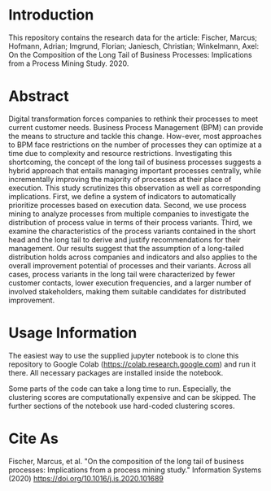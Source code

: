 # Introduction
This repository contains the research data for the article:
Fischer, Marcus; Hofmann, Adrian; Imgrund, Florian; Janiesch, Christian; Winkelmann, Axel: On the Composition of the Long Tail of Business Processes: Implications from a Process Mining Study. 2020.

# Abstract
Digital transformation forces companies to rethink their processes to meet current customer needs. Business Process Management (BPM) can provide the means to structure and tackle this change. How-ever, most approaches to BPM face restrictions on the number of processes they can optimize at a time due to complexity and resource restrictions. Investigating this shortcoming, the concept of the long tail of business processes suggests a hybrid approach that entails managing important processes centrally, while incrementally improving the majority of processes at their place of execution. This study scrutinizes this observation as well as corresponding implications. First, we define a system of indicators to automatically prioritize processes based on execution data. Second, we use process mining to analyze processes from multiple companies to investigate the distribution of process value in terms of their process variants. Third, we examine the characteristics of the process variants contained in the short head and the long tail to derive and justify recommendations for their management. Our results suggest that the assumption of a long-tailed distribution holds across companies and indicators and also applies to the overall improvement potential of processes and their variants. Across all cases, process variants in the long tail were characterized by fewer customer contacts, lower execution frequencies, and a larger number of involved stakeholders, making them suitable candidates for distributed improvement.

# Usage Information
The easiest way to use the supplied jupyter notebook is to clone this repository to Google Colab (https://colab.research.google.com) and run it there. All necessary packages are installed inside the notebook.

Some parts of the code can take a long time to run. Especially, the clustering scores are computationally expensive and can be skipped. The further sections of the notebook use hard-coded clustering scores.


# Cite As

Fischer, Marcus, et al. "On the composition of the long tail of business processes: Implications from a process mining study." Information Systems (2020)
https://doi.org/10.1016/j.is.2020.101689
